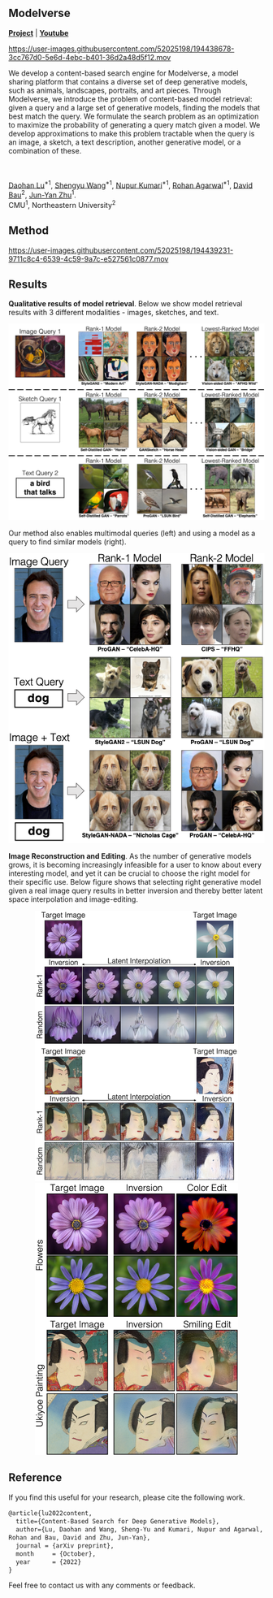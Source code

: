 ## Modelverse
 [**Project**](https://generative-intelligence-lab.github.io/modelverse/) | [**Youtube**](https://youtu.be/NbwdkVolxHo)


https://user-images.githubusercontent.com/52025198/194438678-3cc767d0-5e6d-4ebc-b401-36d2a48d5f12.mov




We develop a content-based search engine for Modelverse, a model sharing platform that contains a diverse set of deep generative models, such as animals, landscapes, portraits, and art pieces. 
Through Modelverse, we introduce the problem of content-based model retrieval: given a query and a large set of generative models, finding the 
models that best match the query. We formulate the search problem as an optimization to maximize the probability of generating a query match given 
a model. We develop approximations to make this problem tractable when the query is an image, a sketch, a text description, another generative 
model, or a combination of these. 
<br><br><br>

[Daohan Lu](https://daohanlu.github.io)<sup>*1</sup>, [Shengyu Wang](https://peterwang512.github.io/)<sup>*1</sup>, 
[Nupur Kumari](https://nupurkmr9.github.io/)<sup>*1</sup>, [Rohan Agarwal](https://rohana96.github.io/)<sup>*1</sup>, 
[David Bau](https://baulab.info/)<sup>2</sup>, 
[Jun-Yan Zhu](https://cs.cmu.edu/~junyanz)<sup>1</sup>.
<br> CMU<sup>1</sup>, Northeastern University<sup>2</sup>

## Method


https://user-images.githubusercontent.com/52025198/194439231-9711c8c4-6539-4c59-9a7c-e527561c0877.mov




## Results

**Qualitative results of model retrieval**. Below we show model retrieval results with 3 different modalities - images, sketches, and text.

<p align="center">
<img src="images/main_result_v3.png" width="800px"/>
</p>

Our method also enables multimodal queries (left) and using a model as a query to find similar models (right).

<p align="center">
<img src="images/multimodal_v2.png" width="800px"/>
</p>

**Image Reconstruction and Editing**. 
As the number of generative models grows, it is becoming increasingly infeasible for a user to know about every interesting model, and yet it can be crucial to choose the right model for their specific use. Below figure shows that selecting right generative model given a real image query results in better inversion and thereby better latent space interpolation and image-editing. 

<p align="center">
<img src="images/interpolation.png" width="400px"/>
<img src="images/edited.png" width="400px"/>
</p>




## Reference

If you find this useful for your research, please cite the following work.
```
@article{lu2022content,
  title={Content-Based Search for Deep Generative Models},
  author={Lu, Daohan and Wang, Sheng-Yu and Kumari, Nupur and Agarwal, Rohan and Bau, David and Zhu, Jun-Yan},
  journal = {arXiv preprint},
  month     = {October},
  year      = {2022}
}
```

Feel free to contact us with any comments or feedback.
